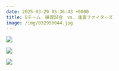 ```yaml
---
date: 2025-03-29 05:36:43 +0000
title: Bチーム　練習試合　vs. 逢妻ファイターズ
image: /img/032956044.jpg
---
```

![](/img/032956051.jpg)

![](/img/032956061.jpg)

![](/img/032956052.jpg)
